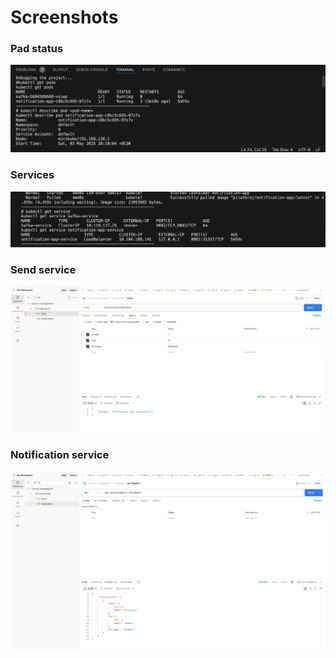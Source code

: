 # Screenshots

### Pad status
![Pad Status](./Pad.png)

### Services
![Services](./Services.png)

### Send service
![Send Service](./send.png)

### Notification service
![Notification Service](./notification.png)
